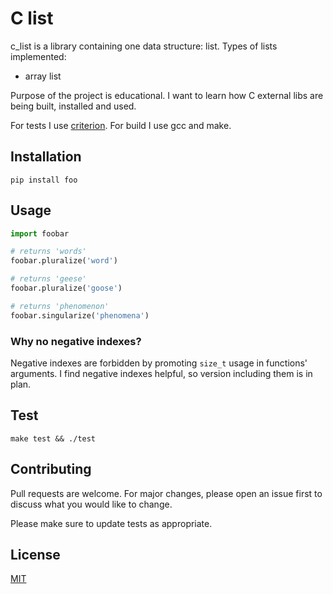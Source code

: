 # C list

c_list is a library containing one data structure: list.
Types of lists implemented:
  - array list

Purpose of the project is educational. I want to learn how C external libs are being built, installed and used.

For tests I use [criterion](https://github.com/Snaipe/Criterion).
For build I use gcc and make.


## Installation

```
pip install foo
```

## Usage


```python
import foobar

# returns 'words'
foobar.pluralize('word')

# returns 'geese'
foobar.pluralize('goose')

# returns 'phenomenon'
foobar.singularize('phenomena')
```

### Why no negative indexes?
Negative indexes are forbidden by promoting `size_t` usage in functions' arguments.
I find negative indexes helpful, so version including them is in plan. 

## Test

```
make test && ./test
```

## Contributing

Pull requests are welcome. For major changes, please open an issue first
to discuss what you would like to change.

Please make sure to update tests as appropriate.

## License

[MIT](https://choosealicense.com/licenses/mit/)
